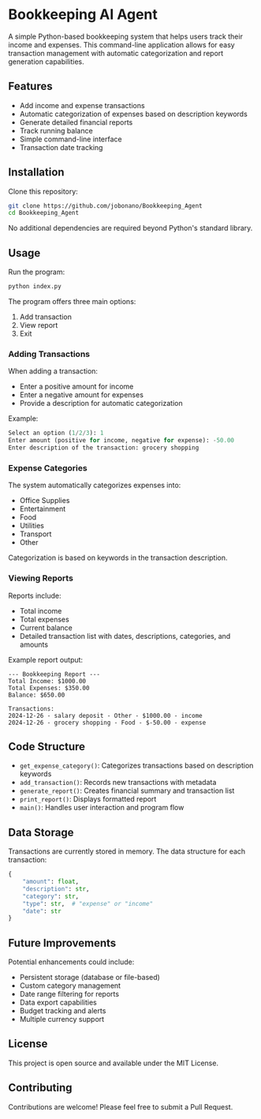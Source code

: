 # Bookkeeping AI Agent

A simple Python-based bookkeeping system that helps users track their income and expenses. This command-line application allows for easy transaction management with automatic categorization and report generation capabilities.

## Features

- Add income and expense transactions
- Automatic categorization of expenses based on description keywords
- Generate detailed financial reports
- Track running balance
- Simple command-line interface
- Transaction date tracking

## Installation

Clone this repository:
```bash
git clone https://github.com/jobonano/Bookkeeping_Agent
cd Bookkeeping_Agent
```

No additional dependencies are required beyond Python's standard library.

## Usage

Run the program:
```bash
python index.py
```

The program offers three main options:
1. Add transaction
2. View report
3. Exit

### Adding Transactions

When adding a transaction:
- Enter a positive amount for income
- Enter a negative amount for expenses
- Provide a description for automatic categorization

Example:
```python
Select an option (1/2/3): 1
Enter amount (positive for income, negative for expense): -50.00
Enter description of the transaction: grocery shopping
```

### Expense Categories

The system automatically categorizes expenses into:
- Office Supplies
- Entertainment
- Food
- Utilities
- Transport
- Other

Categorization is based on keywords in the transaction description.

### Viewing Reports

Reports include:
- Total income
- Total expenses
- Current balance
- Detailed transaction list with dates, descriptions, categories, and amounts

Example report output:
```
--- Bookkeeping Report ---
Total Income: $1000.00
Total Expenses: $350.00
Balance: $650.00

Transactions:
2024-12-26 - salary deposit - Other - $1000.00 - income
2024-12-26 - grocery shopping - Food - $-50.00 - expense
```

## Code Structure

- `get_expense_category()`: Categorizes transactions based on description keywords
- `add_transaction()`: Records new transactions with metadata
- `generate_report()`: Creates financial summary and transaction list
- `print_report()`: Displays formatted report
- `main()`: Handles user interaction and program flow

## Data Storage

Transactions are currently stored in memory. The data structure for each transaction:
```python
{
    "amount": float,
    "description": str,
    "category": str,
    "type": str,  # "expense" or "income"
    "date": str
}
```

## Future Improvements

Potential enhancements could include:
- Persistent storage (database or file-based)
- Custom category management
- Date range filtering for reports
- Data export capabilities
- Budget tracking and alerts
- Multiple currency support

## License

This project is open source and available under the MIT License.

## Contributing

Contributions are welcome! Please feel free to submit a Pull Request.
